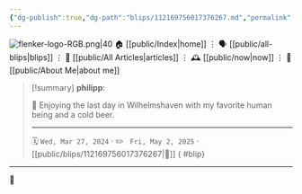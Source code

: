 ```yaml
---
{"dg-publish":true,"dg-path":"blips/112169756017376267.md","permalink":"/blips/112169756017376267/","title":"philipp on mastodon @ 2024-03-27","created":"2024-03-27T21:24:06","updated":"2025-05-02T08:50:44"}
---
```



<div class="transclusion internal-embed is-loaded"><div class="markdown-embed">




![flenker-logo-RGB.png|40](/img/user/attachments/flenker-logo-RGB.png)
🏠 [[public/Index\|home]]  ⋮ 🗣️ [[public/all-blips\|blips]] ⋮  📝 [[public/All Articles\|articles]]  ⋮ 🕰️ [[public/now\|now]] ⋮ 🪪 [[public/About Me\|about me]]


</div></div>


> [!summary] **philipp**:
>
> 🍻 Enjoying the last day in Wilhelmshaven with my favorite human being and a cold beer.
> - - -
>
> 🗓️ <code>Wed, Mar 27, 2024</code>  · ✏️ <code> Fri, May 2, 2025</code>  · [[public/blips/112169756017376267\|🔗]]
{ #blip}


- - -

 👾

